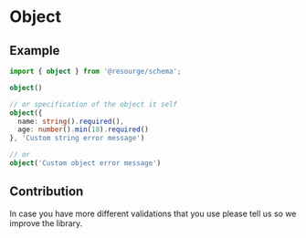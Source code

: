 # Object

## Example

```Typescript
import { object } from '@resourge/schema';

object()

// or specification of the object it self
object({
  name: string().required(),
  age: number().min(18).required()
}, 'Custom string error message')

// or
object('Custom object error message')
```

## Contribution

In case you have more different validations that you use please tell us so we improve the library.